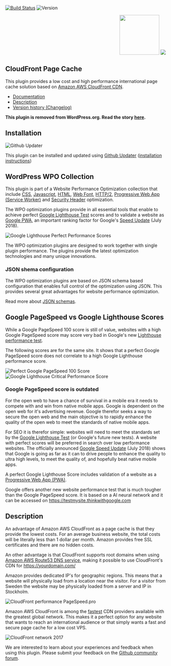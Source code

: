 [![Build Status](https://travis-ci.org/o10n-x/wordpress-cloudfront-page-cache.svg?branch=master)](https://travis-ci.org/o10n-x/wordpress-cloudfront-page-cache) ![Version](https://img.shields.io/github/release/o10n-x/wordpress-cloudfront-page-cache.svg)

<p align="right"><img src="https://github.com/o10n-x/wordpress-cloudfront-page-cache/blob/master/docs/images/amazon-cloudfront.png" height="125"> <img src="https://github.com/o10n-x/wordpress-cloudfront-page-cache/blob/master/docs/images/aws-cloudfront-100.png"></p> 

## CloudFront Page Cache

This plugin provides a low cost and high performance international page cache solution based on [Amazon AWS CloudFront CDN](https://aws.amazon.com/cloudfront/).

* [Documentation](https://github.com/o10n-x/wordpress-cloudfront-page-cache/tree/master/docs)
* [Description](https://github.com/o10n-x/wordpress-cloudfront-page-cache#description)
* [Version history (Changelog)](https://github.com/o10n-x/wordpress-cloudfront-page-cache/releases)

**This plugin is removed from WordPress.org. Read the story [here](https://github.com/o10n-x/wordpress-css-optimization/issues/4).**

## Installation

![Github Updater](https://github.com/afragen/github-updater/raw/develop/assets/GitHub_Updater_logo_small.png)

This plugin can be installed and updated using [Github Updater](https://github.com/afragen/github-updater) ([installation instructions](https://github.com/afragen/github-updater/wiki/Installation))

## WordPress WPO Collection

This plugin is part of a Website Performance Optimization collection that include [CSS](https://github.com/o10n-x/wordpress-css-optimization), [Javascript](https://github.com/o10n-x/wordpress-javascript-optimization), [HTML](https://github.com/o10n-x/wordpress-html-optimization), [Web Font](https://github.com/o10n-x/wordpress-font-optimization), [HTTP/2](https://github.com/o10n-x/wordpress-http2-optimization), [Progressive Web App (Service Worker)](https://github.com/o10n-x/wordpress-pwa-optimization) and [Security Header](https://github.com/o10n-x/wordpress-security-header-optimization) optimization. 

The WPO optimization plugins provide in all essential tools that enable to achieve perfect [Google Lighthouse Test](https://developers.google.com/web/tools/lighthouse/) scores and to validate a website as [Google PWA](https://developers.google.com/web/progressive-web-apps/), an important ranking factor for Google's [Speed Update](https://searchengineland.com/google-speed-update-page-speed-will-become-ranking-factor-mobile-search-289904) (July 2018).

![Google Lighthouse Perfect Performance Scores](https://github.com/o10n-x/wordpress-css-optimization/blob/master/docs/images/google-lighthouse-pwa-validation.jpg)

The WPO optimization plugins are designed to work together with single plugin performance. The plugins provide the latest optimization technologies and many unique innovations.

### JSON shema configuration

The WPO optimization plugins are based on JSON schema based configuration that enables full control of the optimization using JSON. This provides several great advantages for website performance optimization.

Read more about [JSON schemas](https://github.com/o10n-x/wordpress-o10n-core/tree/master/schemas).

## Google PageSpeed vs Google Lighthouse Scores

While a Google PageSpeed 100 score is still of value, websites with a high Google PageSpeed score may score very bad in Google's new [Lighthouse performance test](https://developers.google.com/web/tools/lighthouse/). 

The following scores are for the same site. It shows that a perfect Google PageSpeed score does not correlate to a high Google Lighthouse performance score.

![Perfect Google PageSpeed 100 Score](https://github.com/o10n-x/wordpress-css-optimization/blob/master/docs/images/google-pagespeed-100.png) ![Google Lighthouse Critical Performance Score](https://github.com/o10n-x/wordpress-css-optimization/blob/master/docs/images/lighthouse-performance-15.png)

### Google PageSpeed score is outdated

For the open web to have a chance of survival in a mobile era it needs to compete with and win from native mobile apps. Google is dependent on the open web for it's advertising revenue. Google therefor seeks a way to secure the open web and the main objective is to rapidly enhance the quality of the open web to meet the standards of native mobile apps.

For SEO it is therefor simple: websites will need to meet the standards set by the [Google Lighthouse Test](https://developers.google.com/web/tools/lighthouse/) (or Google's future new tests). A website with perfect scores will be preferred in search over low performance websites. The officially announced [Google Speed Update](https://searchengineland.com/google-speed-update-page-speed-will-become-ranking-factor-mobile-search-289904) (July 2018) shows that Google is going as far as it can to drive people to enhance the quality to ultra high levels, to meet the quality of, and hopefully beat native mobile apps.

A perfect Google Lighthouse Score includes validation of a website as a [Progressive Web App (PWA)](https://developers.google.com/web/progressive-web-apps/).

Google offers another new website performance test that is much tougher than the Google PageSpeed score. It is based on a AI neural network and it can be accessed on https://testmysite.thinkwithgoogle.com

## Description

An advantage of Amazon AWS CloudFront as a page cache is that they provide the lowest costs. For an average business website, the total costs will be literally less than 1 dollar per month. Amazon provides free SSL certificates and there are no hidden costs.

An other advantage is that CloudFront supports root domains when using [Amazon AWS Route53 DNS service](https://aws.amazon.com/route53/), making it possible to use CloudFront's CDN for https://yourdomain.com/

Amazon provides dedicated IP's for geographic regions. This means that a website will physically load from a location near the visitor. For a visitor from Sweden the website may be physically loaded from a server and IP in Stockholm.

![CloudFront performance PageSpeed.pro](https://github.com/o10n-x/wordpress-cloudfront-page-cache/blob/master/docs/images/pagespeed-aws-cloudfront.png)

Amazon AWS CloudFront is among the [fastest](https://encrypted.google.com/search?q=cloudfront+vs) CDN providers available with the greatest global network. This makes it a perfect option for any website that wants to reach an international audience or that simply wants a fast and secure page cache for a low cost VPS.

![CloudFront network 2017](https://github.com/o10n-x/wordpress-cloudfront-page-cache/blob/master/docs/images/aws-cloudfront-network-2017.png)

We are interested to learn about your experiences and feedback when using this plugin. Please submit your feedback on the [Github community forum](https://github.com/o10n-x/wordpress-cloudfront-page-cache/issues).